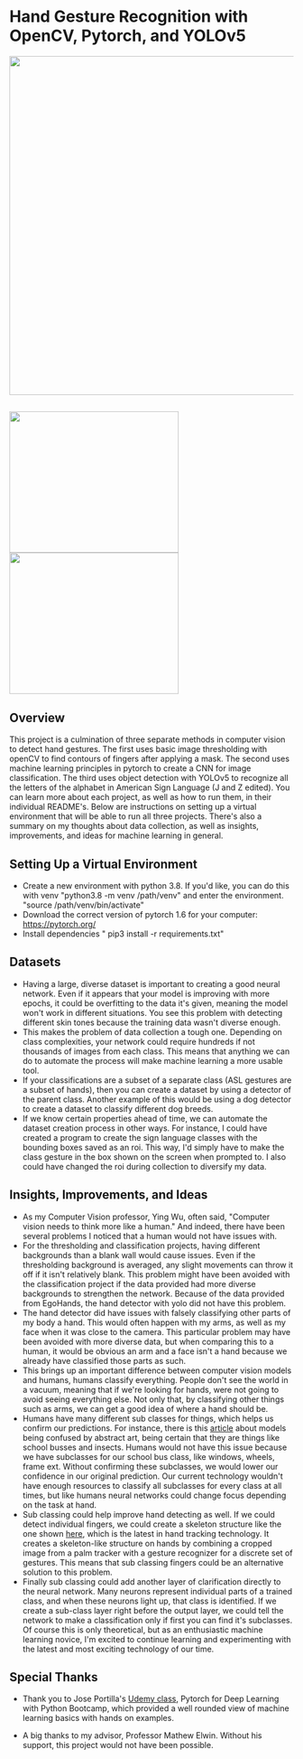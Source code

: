 # Hand Gesture Recognition with OpenCV, Pytorch, and YOLOv5

<img src="./sign_lang_detection/sl_run.gif" width='600'/>

##   
<img src="./basic_thresholding/finger_count.gif" width="300" height='250'/> <img src="./pytorch_classification/classification.gif" width="300" height='250'/>

## Overview


This project is a culmination of three separate methods in computer vision to detect hand gestures.  The first uses basic image thresholding with openCV to find contours of fingers after applying a mask.  The second uses machine learning principles in pytorch to create a CNN for image classification.  The third uses object detection with YOLOv5 to recognize all the letters of the alphabet in American Sign Language (J and Z edited).  You can learn more about each project, as well as how to run them, in their individual README's. Below are instructions on setting up a virtual environment that will be able to run all three projects. There's also a summary on my thoughts about data collection, as well as insights, improvements, and ideas for machine learning in general.

## Setting Up a Virtual Environment
- Create a new environment with python 3.8.  If you'd like, you can do this with venv "python3.8 -m venv /path/venv" and enter the environment. "source /path/venv/bin/activate"
- Download the correct version of pytorch 1.6 for your computer: https://pytorch.org/
- Install dependencies " pip3 install -r requirements.txt"

## Datasets
- Having a large, diverse dataset is important to creating a good neural network.  Even if it appears that your model is improving with more epochs, it could be overfitting to the data it's given, meaning the model won't work in different situations.  You see this problem with detecting different skin tones because the training data wasn't diverse enough.
- This makes the problem of data collection a tough one.  Depending on class complexities, your network could require hundreds if not thousands of images from each class.  This means that anything we can do to automate the process will make machine learning a more usable tool.
- If your classifications are a subset of a separate class (ASL gestures are a subset of hands), then you can create a dataset by using a detector of the parent class. Another example of this would be using a dog detector to create a dataset to classify different dog breeds.
- If we know certain properties ahead of time, we can automate the dataset creation process in other ways.  For instance, I could have created a program to create the sign language classes with the bounding boxes saved as an roi. This way, I'd simply have to make the class gesture in the box shown on the screen when prompted to.  I also could have changed the roi during collection to diversify my data.

## Insights, Improvements, and Ideas
- As my Computer Vision professor, Ying Wu, often said, "Computer vision needs to think more like a human."  And indeed, there have been several problems I noticed that a human would not have issues with.
- For the thresholding and classification projects, having different backgrounds than a blank wall would cause issues.  Even if the thresholding background is averaged, any slight movements can throw it off if it isn't relatively blank.  This problem might have been avoided with the classification project if the data provided had more diverse backgrounds to strengthen the network. Because of the data provided from EgoHands, the hand detector with yolo did not have this problem.  
- The hand detector did have issues with falsely classifying other parts of my body a hand.  This would often happen with my arms, as well as my face when it was close to the camera.  This particular problem may have been avoided with more diverse data, but when comparing this to a human, it would be obvious an arm and a face isn't a hand because we already have classified those parts as such.  
- This brings up an important difference between computer vision models and humans, humans classify everything.  People don't see the world in a vacuum, meaning that if we're looking for hands, were not going to avoid seeing everything else.  Not only that, by classifying other things such as arms, we can get a good idea of where a hand should be.
- Humans have many different sub classes for things, which helps us confirm our predictions. For instance, there is this [article](https://www.wired.com/2015/01/simple-pictures-state-art-ai-still-cant-recognize/) about models being confused by abstract art, being certain that they are things like school busses and insects.   Humans would not have this issue because we have subclasses for our school bus class, like windows, wheels, frame ext.  Without confirming these subclasses, we would lower our confidence in our original prediction.  Our current technology wouldn't have enough resources to classify all subclasses for every class at all times, but like humans neural networks could change focus depending on the task at hand.
- Sub classing could help improve hand detecting as well.  If we could detect individual fingers, we could create a skeleton structure like the one shown [here](https://ai.googleblog.com/2019/08/on-device-real-time-hand-tracking-with.html), which is the latest in hand tracking technology.  It creates a skeleton-like structure on hands by combining a cropped image from a palm tracker with a gesture recognizer for a discrete set of gestures.  This means that sub classing fingers could be an alternative solution to this problem.
- Finally sub classing could add another layer of clarification directly to the neural network.  Many neurons represent individual parts of a trained class, and when these neurons light up, that class is identified.  If we create a sub-class layer right before the output layer, we could tell the network to make a classification only if first you can find it's subclasses. Of course this is only theoretical, but as an enthusiastic machine learning novice, I'm excited to continue learning and experimenting with the latest and most exciting technology of our time.


## Special Thanks
- Thank you to Jose Portilla's [Udemy class](https://www.udemy.com/course/pytorch-for-deep-learning-with-python-bootcamp/), Pytorch for Deep Learning with Python Bootcamp, which provided a well rounded view of machine learning basics with hands on examples.

- A big thanks to my advisor, Professor Mathew Elwin.  Without his support, this project would not have been possible.
